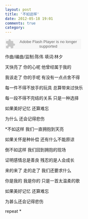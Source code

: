 ```yaml
---
layout: post
title: '不如这样'
date: 2012-05-18 19:01
comments: true
category: 
---
```

    

<object classid="clsid:d27cdb6e-ae6d-11cf-96b8-444553540000" codebase=" http://fpdownload.macromedia.com/pub/shockwave/cabs/flash/swflash.cab#version=7,0,0,0" width="250" height="34"><param name="allowScriptAccess" value="sameDomain"><param name="movie" value=" http://l.5sing.com/player.swf?songtype=fc&songid=7504318"><param name="quality" value="high"><param name="bgcolor" value="#ffffff"><embed src=" http://l.5sing.com/player.swf?songtype=fc&songid=7504318" quality="high" bgcolor="#ffffff" width="250" height="34" allowScriptAccess="sameDomain" type="application/x-shockwave-flash" pluginspage=" http://www.macromedia.com/go/getflashplayer" /></object>

作曲/编曲/监制:陈伟 填词:林夕

天快亮了 你的心呢 他曾经属于我的

我该走了 你的手呢 有没有一点点舍不得

每一件不得不放手的玩具 总算带来过快乐

每一段不得不完结的关系 只是一种选择

如果美好记忆 还算难忘

为什么 还会记得悲伤

*不如这样 我们一直拥抱到天亮

如果关怀是种补偿 还有什么不能原谅

倒不如这样 我们回到拥抱的现场

证明感情总是善良 残忍的是人会成长

来的来了 走的走了 我们还要求什么

你是我的 我是你的 只是一首太温柔的歌

如果美好记忆 还算难忘

为甚么还会记得悲伤

repeat *
